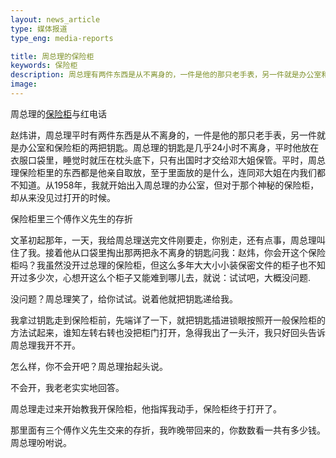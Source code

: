 ```yaml
---
layout: news_article
type: 媒体报道
type_eng: media-reports

title: 周总理的保险柜
keywords: 保险柜
description: 周总理有两件东西是从不离身的，一件是他的那只老手表，另一件就是办公室和保险柜的两把钥匙，对于那个神秘的保险柜，很多人却从来没见过打开的时候。
image: 
---
```

周总理的[保险柜](http://www.qnnsafe.com/)与红电话

赵炜讲，周总理平时有两件东西是从不离身的，一件是他的那只老手表，另一件就是办公室和保险柜的两把钥匙。周总理的钥匙是几乎24小时不离身，平时他放在衣服口袋里，睡觉时就压在枕头底下，只有出国时才交给邓大姐保管。平时，周总理保险柜里的东西都是他亲自取放，至于里面放的是什么，连同邓大姐在内我们都不知道。从1958年，我就开始出入周总理的办公室，但对于那个神秘的保险柜，却从来没见过打开的时候。

保险柜里三个傅作义先生的存折

文革初起那年，一天，我给周总理送完文件刚要走，你别走，还有点事，周总理叫住了我。接着他从口袋里掏出那两把永不离身的钥匙问我：赵炜，你会开这个保险柜吗？我虽然没开过总理的保险柜，但这么多年大大小小装保密文件的柜子也不知开过多少次，心想开这么个柜子又能难到哪儿去，就说：试试吧，大概没问题.

没问题？周总理笑了，给你试试。说着他就把钥匙递给我。

我拿过钥匙走到保险柜前，先端详了一下，就把钥匙插进锁眼按照开一般保险柜的方法试起来，谁知左转右转也没把柜门打开，急得我出了一头汗，我只好回头告诉周总理我开不开。

怎么样，你不会开吧？周总理抬起头说。

不会开，我老老实实地回答。

周总理走过来开始教我开保险柜，他指挥我动手，保险柜终于打开了。

那里面有三个傅作义先生交来的存折，我昨晚带回来的，你数数看一共有多少钱。周总理吩咐说。
